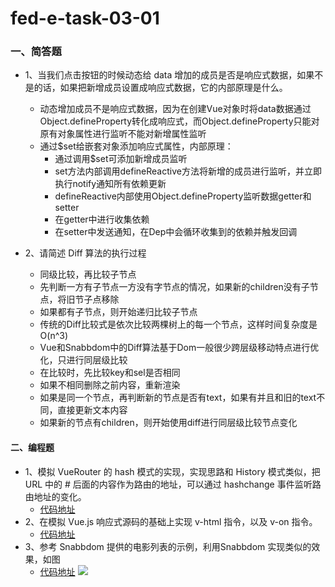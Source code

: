 # fed-e-task-03-01

### 一、简答题
- 1、当我们点击按钮的时候动态给 data 增加的成员是否是响应式数据，如果不是的话，如果把新增成员设置成响应式数据，它的内部原理是什么。

  - 动态增加成员不是响应式数据，因为在创建Vue对象时将data数据通过Object.defineProperty转化成响应式，而Object.defineProperty只能对原有对象属性进行监听不能对新增属性监听
  - 通过$set给嵌套对象添加响应式属性，内部原理：
    - 通过调用$set可添加新增成员监听
    - set方法内部调用defineReactive方法将新增的成员进行监听，并立即执行notify通知所有依赖更新
    - defineReactive内部使用Object.defineProperty监听数据getter和setter
    - 在getter中进行收集依赖
    - 在setter中发送通知，在Dep中会循环收集到的依赖并触发回调

- 2、请简述 Diff 算法的执行过程
  - 同级比较，再比较子节点
  - 先判断一方有子节点一方没有字节点的情况，如果新的children没有子节点，将旧节子点移除
  - 如果都有子节点，则开始递归比较子节点
  - 传统的Diff比较式是依次比较两棵树上的每一个节点，这样时间复杂度是O(n^3)
  - Vue和Snabbdom中的Diff算法基于Dom一般很少跨层级移动特点进行优化，只进行同层级比较
  - 在比较时，先比较key和sel是否相同
  - 如果不相同删除之前内容，重新渲染
  - 如果是同一个节点，再判断新的节点是否有text，如果有并且和旧的text不同，直接更新文本内容
  - 如果新的节点有children，则开始使用diff进行同层级比较节点变化

#### 二、编程题
- 1、模拟 VueRouter 的 hash 模式的实现，实现思路和 History 模式类似，把 URL 中的 # 后面的内容作为路由的地址，可以通过 hashchange 事件监听路由地址的变化。
  - [代码地址](https://github.com/Xwatson/fed-e-task-03-01/blob/master/code/vue-router/src/vueRouter/index.js)
- 2、在模拟 Vue.js 响应式源码的基础上实现 v-html 指令，以及 v-on 指令。
  - [代码地址](https://github.com/Xwatson/fed-e-task-03-01/blob/master/code/vue/compiler.js#L33)
- 3、参考 Snabbdom 提供的电影列表的示例，利用Snabbdom 实现类似的效果，如图
  - [代码地址](https://github.com/Xwatson/fed-e-task-03-01/blob/master/code/snabbdom/index.html)
  ![](https://s0.lgstatic.com/i/image/M00/26/F2/Ciqc1F7zUZ-AWP5NAAN0Z_t_hDY449.png)